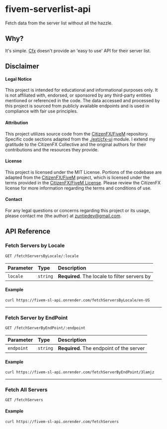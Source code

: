 # fivem-serverlist-api
Fetch data from the server list without all the hazzle.

## Why?
It's simple. [Cfx](https://cfx.re/) doesn't provide an 'easy to use' API for their server list.

## Disclaimer
#### Legal Notice
This project is intended for educational and informational purposes only. It is not affiliated with, endorsed, or sponsored by any third-party entities mentioned or referenced in the code. The data accessed and processed by this project is sourced from publicly available endpoints and is used in compliance with fair use principles.

#### Attribution
This project utilizes source code from the [CitizenFX/FiveM](https://github.com/citizenfx/fivem) repository. Specific code sections adapted from the [./ext/cfx-ui](https://github.com/citizenfx/fivem/tree/master/ext/cfx-ui/) module. I extend my gratitude to the CitizenFX Collective and the original authors for their contributions and the resources they provide.

#### License
This project is licensed under the MIT License. Portions of the codebase are adapted from the [CitizenFX/FiveM](https://github.com/citizenfx/fivem) project, which is licensed under the terms provided in the [CitizenFX/FiveM License](https://github.com/citizenfx/fivem/blob/master/code/LICENSE). Please review the CitizenFX license for more information regarding the terms and conditions of use.

#### Contact
For any legal questions or concerns regarding this project or its usage, please contact me (the author) at zuntiedev@gmail.com.
<br>

## API Reference

### Fetch Servers by Locale

```http
GET /fetchServersByLocale/:locale
```

| Parameter | Type     | Description                |
| :-------- | :------- | :------------------------- |
| `locale`  | `string` | **Required**. The locale to filter servers by |

#### Example

```sh
curl https://fivem-sl-api.onrender.com/fetchServersByLocale/en-US
```

---

### Fetch Server by EndPoint

```http
GET /fetchServerByEndPoint/:endpoint
```

| Parameter | Type     | Description                |
| :-------- | :------- | :------------------------- |
| `endpoint`| `string` | **Required**. The endpoint of the server |

#### Example

```sh
curl https://fivem-sl-api.onrender.com/fetchServerByEndPoint/3lamjz
```

---

### Fetch All Servers

```http
GET /fetchServers
```

#### Example

```sh
curl https://fivem-sl-api.onrender.com/fetchServers
```
